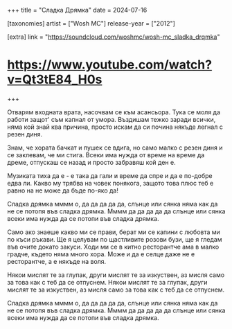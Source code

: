 +++
title = "Сладка Дрямка"
date = 2024-07-16

[taxonomies]
artist = ["Wosh MC"]
release-year = ["2012"]

[extra]
link = "https://soundcloud.com/woshmc/wosh-mc_sladka_drqmka"
# https://www.youtube.com/watch?v=Qt3tE84_H0s
+++

Отварям входната врата, насочвам се към асансьора.
Тука се моля да работи защот' съм капнал от умора.
Въздишам тежко заради всички, няма кой знай ква причина,
просто искам да си почина някъде легнал с резен диня.

<span class="l1">Знам, че хората бачкат и пушек се вдига,
но само малко с резен диня и се заклевам, че ми стига.</span>
Всеки има нужда от време на време да дреме,
отпускаш се назад и просто забравяш кой ден е.

Музиката тиха да е - е така да гали
и време да спре и да е по-добре едва ли.
<span class="l1">Какво му трябва на човек понякога,
защото това плюс теб е равно на не може да бъде по-яко да!</span>

Сладка дрямка мммм о, да да да да да,
слънце или сянка
няма как да не се потопя във сладка дрямка.
Мммм да да да да да
слънце или сянка
всеки има нужда да се потопи във сладка дрямка.

<span class="l1">Само ако знаеше какво ми се прави,
берат ми се капини с любовта ми по къси ръкави.
Ще я целувам по щастливите розови бузи,
ще я гледам във очите докато закуси.</span>
Ходи ми се в китно ресторантче
ама в малко градче, където няма много хора.
<span class="l1">Може и да е селце даже не е ресторантче, а е някъде на воля.</span>

Някои мислят те за глупак, други мислят те за изкуствен,
aз мисля само за това как с теб да се отпуснем.
<span class="l1">Някои мислят те за глупак, други мислят те за изкуствен,
аз мисля само за това как с теб да се отпуснем.</span>

Сладка дрямка мммм о, да да да да да,
слънце или сянка
няма как да не се потопя във сладка дрямка.
Мммм да да да да да
слънце или сянка
всеки има нужда да се потопи във сладка дрямка.
